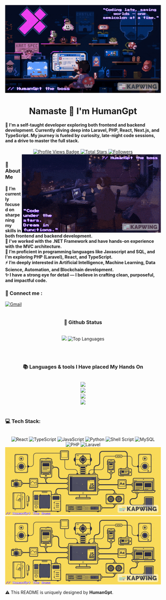 
<!-- MasterHead -->
<a href="https://github.com/HumanGp/blob/main/assets/Gifs/mario_V1.gif">
  <img src="https://raw.githubusercontent.com/HumanGp/HumanGp/main/assets/Gifs/mario_V1.gif" alt="Mario GIF" />
</a>


<!-- Greeting -->

<h1 align="center">Namaste 🙏 I'm HumanGpt</h1>

<h4 align="left">
  🌟 I'm a self-taught developer exploring both frontend and backend development.  
  Currently diving deep into Laravel, PHP, React, Next.js, and TypeScript.  
  My journey is fueled by curiosity, late-night code sessions, and a drive to master the full stack.
</h4>



 <div align="center">

  <!-- Profile Views -->
  <a href="https://github.com/HumanGp" target="_blank">
    <img src="https://komarev.com/ghpvc/?username=HumanGp&label=Profile%20views&color=5e81ac&style=for-the-badge&logo=github&logoColor=white"
         alt="Profile Views Badge" />
  </a>

  <!-- Total Stars -->
  <a href="https://github.com/HumanGp?tab=repositories&sort=stargazers" target="_blank">
    <img alt="Total Stars" title="Total stars on GitHub"
         src="https://img.shields.io/github/stars/HumanGp?style=for-the-badge&label=Stars&color=bf616a&logo=github" />
  </a>

  <!-- Followers -->
  <a href="https://github.com/HumanGp?tab=followers" target="_blank">
    <img alt="Followers" title="Follow me on GitHub"
         src="https://img.shields.io/github/followers/HumanGp?style=for-the-badge&label=Followers&color=5e81ac&logo=github" />
  </a>

</div>


    
<!--👀VIEWS / 🌐WEBSITE: https://github.com/antonkomarev/github-profile-views-counter -->
<img align="right" alt="coding-gif" width="450" src="https://raw.githubusercontent.com/HumanGp/HumanGp/main/assets/Gifs/mario_V2.gif">


<!-- about me -->
 <h3 align="left">💫 About Me</h3>



<!--<p align="left"> <a href="https://twitter.com/" target="blank"><img src="https://img.shields.io/twitter/follow/?logo=twitter&style=for-the-badge" alt="" /></a> </p>
<div align="left">-->
<h4> 
  🌱 I’m currently focused on sharpening my skills in both frontend and backend development.</br>
  🔭 I've worked with the .NET Framework and have hands-on experience with the MVC architecture.</br>
  💬 I’m proficient in programming languages like Javascript and SQL, and I'm exploring PHP (Laravel), React, and TypeScript.</br>
  ⚡ I’m deeply interested in Artificial Intelligence, Machine Learning, Data Science, Automation, and Blockchain development.</br>
  ✨ I have a strong eye for detail — I believe in crafting clean, purposeful, and impactful code.</h4>
 <div align="left"> 


  <h3>🧲 Connect me :</h3>
<a href="mailto:dennis.njoroge8711@gmail.com">
  <img width="60px" src="https://play-lh.googleusercontent.com/MaRCSacmqLlbSST5m_sJUb_tE9pTresHYgwpd4gInpcj_NVGbjLCnTe96Yx5zz893bA=w480-h960" alt="Gmail" /></a> 
  
  <!-- 
      updating soon....
  <a href="https://www.linkedin.com/in/HumanGpt?lipi=urn%3Ali%3Apage%3Ad_flagship3_profile_view_base_contact_details%3BFxu5Jm6MQU2szDeuwmZmyQ%3D%3D" target="_blank">
    <img width="60px" src="https://cdn-icons-png.freepik.com/256/2496/2496097.png?semt=ais_hybrid" alt="LinkedIn" /></a> 
    
  <a href="https://masterjudah-bashfolio.netlify.app/" target="_blank">
    <img width="60px" src="https://is1-ssl.mzstatic.com/image/thumb/Purple221/v4/64/a8/f0/64a8f040-e207-e01a-f2e3-2e5d75c68447/AppIcon-1x_U007emarketing-0-11-0-85-220-0.png/350x350.png?" alt="Portfolio Badge"></a>

<a href="https://open.spotify.com/playlist/4FMOBw7eopNczgfzspCvIP" target="_blank">
  <img width="60px" src="https://cdn.jim-nielsen.com/watchos/512/spotify-music-and-podcasts-2020-03-19.png?rf=1024" alt="Spotify Badge"></a>

<a href="https://www.youtube.com/playlist?list=PLAoJfvFSn6qi_8eTKMXdKGMQGQfYOV54n" target="_blank">
  <img width="60px" src="https://upload.wikimedia.org/wikipedia/commons/thumb/f/fc/YouTube_play_button_square_%282013-2017%29.svg/2048px-YouTube_play_button_square_%282013-2017%29.svg.png" alt="YouTube Badge"></a> -->


  
  <!--<a href="https://HumanGp.github.io" target="_blank"><img src="https://img.shields.io/badge/Portfolio-FF5722?style=for-the-badge&logo=todoist&logoColor=white" alt="Portfolio" /></a>
-->
</div></h4>

</div>
<br/>

<!--Experence and experencing
<h3 align="center">🔆 Work'ed and Wor'king</h3>
<div align="center" style="display: flex; gap: 10px;">
    <img src="https://github.com/JoshuaThadi/JoshuaThadi/blob/main/hom1_rounded.png" alt="UOM Logo" width="350" style="border-radius: 10px;">
    <img src="https://github.com/JoshuaThadi/JoshuaThadi/blob/main/hom2_rounded.png" alt="HGS Logo" width="355" style="border-radius: 10px;">
</div>-->



<!-- git stat-->
<h3 align="center">🌱 Github Status</h3>
<br>
<div align="center">
  <img width="435" src="https://github-readme-stats.vercel.app/api?username=HumanGp&count_private=true&show_icons=true&theme=nord&rank_icon=github&border_radius=10"/>
  <img width="330" src="https://github-readme-stats.vercel.app/api/top-langs/?username=HumanGp&theme=nord&hide_border=false&include_all_commits=false&count_private=false&layout=compact" alt="Top Languages">
  
<!-- Proudly created with GPRM ( https://gprm.itsvg.in ) -->
  
</div>

<br/><br/>



<!-- lang-->
<h3 align="center">📚 Languages & tools I Have placed My Hands On </h3>

<br/>

<div align="center">
  <img src="https://skillicons.dev/icons?i=nodejs,mongodb,gitlab,react,nextjs,tailwind,terminal" /><br>
    <img src="https://skillicons.dev/icons?i=html,css,vscode,github,git,obsidian" /><br>
    <img src="https://skillicons.dev/icons?i=bash,kali,ubuntu,python,javascript,mysql,dotnet" /><br>
    <img src="https://skillicons.dev/icons?i=cs,vim,debian,neovim" /><br>
</div>

<br/>




<!-- top repo and teck stack
<div align="center">
  <h3>⭐️ Best Repositories</h3>
  <div style="display: flex; justify-content: center; gap: 10px;">
    <a href="https://github.com/JoshuaThadi/Data-Science">
        <img width=380 src="https://github-readme-stats.vercel.app/api/pin/?username=joshuathadi&repo=Data-Science&theme=light&title_color=ffffff&icon_color=ffffff&text_color=ffffff&bg_color=2e3440" /></a>
    <a href="https://github.com/JoshuaThadi/Artificial-Intelligence">
        <img width=380 src="https://github-readme-stats.vercel.app/api/pin/?username=joshuathadi&repo=Artificial-Intelligence&theme=light&title_color=ffffff&icon_color=ffffff&text_color=ffffff&bg_color=2e3440" />
    </a>
</div> -->

  
  <h3>💻 Tech Stack:</h3>
     <br/>
  <div align="center">
  <!-- Fixed & Corrected Shields.io Badges -->
  <img src="https://img.shields.io/badge/React-20232A?style=for-the-badge&logo=react&logoColor=61DAFB" alt="React" />
  <img src="https://img.shields.io/badge/TypeScript-3178C6?style=for-the-badge&logo=typescript&logoColor=white" alt="TypeScript" />
  <img src="https://img.shields.io/badge/JavaScript-F7DF1E?style=for-the-badge&logo=javascript&logoColor=black" alt="JavaScript" />
  <img src="https://img.shields.io/badge/Python-3670A0?style=for-the-badge&logo=python&logoColor=ffdd54" alt="Python" />
  <img src="https://img.shields.io/badge/Shell_Script-121011?style=for-the-badge&logo=gnu-bash&logoColor=white" alt="Shell Script" />
  <img src="https://img.shields.io/badge/MySQL-4479A1?style=for-the-badge&logo=mysql&logoColor=white" alt="MySQL" />
  <img src="https://img.shields.io/badge/PHP-777BB4?style=for-the-badge&logo=php&logoColor=white" alt="PHP" />
  <img src="https://img.shields.io/badge/Laravel-FF2D20?style=for-the-badge&logo=laravel&logoColor=white" alt="Laravel" />
</div>

  <div align="center"> 
  </div>



<!--<h3>⭐ Top Contributed Repo!</h3>
       <br/>
      <img src="https://github-contributor-stats.vercel.app/api?username=JoshuaThadi&limit=5&theme=transparent&combine_all_yearly_contributions=true" alt="Top Contributed Repo">
      <br/>-->


<!-- ending-->
<a href="">
<img src="./assets/Gifs/js_flow_V1.gif" alt="Fallout GIF" style="width:auto; height:auto"/>
</a>

<img src="https://raw.githubusercontent.com/HumanGp/HumanGp/main/assets/Gifs/js_flow_V1.gif" alt="JavaScript Factory GIF" style="width:auto; height:auto"/>

<p>⚠️ This README is uniquely designed by <strong>HumanGpt</strong>.


